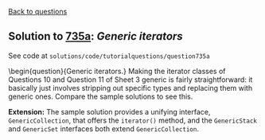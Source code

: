 [Back to questions](../README.md)

## Solution to [735a](../questions/735a): *Generic iterators*

See code at `solutions/code/tutorialquestions/question735a`

\begin{question}{Generic iterators.} Making the iterator classes of Questions 10 and Question 11 of Sheet 3 generic is fairly straightforward:
it basically just involves stripping out specific types and replacing them with generic ones.  Compare the sample solutions to see this.


**Extension:** The sample solution provides a unifying interface, `GenericCollection`, that offers the `iterator()`
method, and the `GenericStack` and `GenericSet` interfaces both extend `GenericCollection`.

